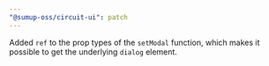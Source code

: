 ```yaml
---
"@sumup-oss/circuit-ui": patch
---
```


Added `ref` to the prop types of the `setModal` function, which makes it possible to get the underlying `dialog` element.
